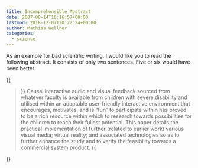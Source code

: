 ```yaml
---
title: Incomprehensible Abstract
date: 2007-08-14T16:16:57+00:00
lastmod: 2018-12-07T20:22:24+00:00
author: Mathias Wellner
categories:
  - science
---
```

As an example for bad scientific writing, I would like you to read the following abstract. It consists of only two sentences. Five or six would have been better.

<!--more-->

{{<blockquote>}}
Causal interactive audio and visual feedback sourced from whatever faculty is available from children with severe disability and utilised within an adaptable user-friendly interactive environment that encourages, motivates, and is “fun” to participate within has proved to be a rich resource within which to research towards possibilities for the children to reach their fullest potential. This paper details the practical implementation of further (related to earlier work) various visual media; virtual reality; and associated technologies so as to further enhance the study and to verify the feasibility towards a commercial system product.
{{</blockquote>}}